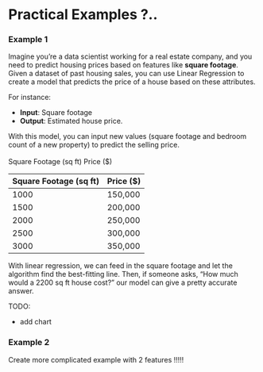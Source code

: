 # Practical Examples ?..

### Example 1

Imagine you’re a data scientist working for a real estate company, and you need to predict housing prices based on features like **square footage**. Given a dataset of past housing sales, you can use Linear Regression to create a model that predicts the price of a house based on these attributes.

For instance:

* **Input**: Square footage
* **Output**: Estimated house price.

With this model, you can input new values (square footage and bedroom count of a new property) to predict the selling price.\
\
Square Footage (sq ft) Price ($)

| Square Footage (sq ft) | Price ($) |
| ---------------------- | --------- |
| 1000                   | 150,000   |
| 1500                   | 200,000   |
| 2000                   | 250,000   |
| 2500                   | 300,000   |
| 3000                   | 350,000   |



With linear regression, we can feed in the square footage and let the algorithm find the best-fitting line. Then, if someone asks, “How much would a 2200 sq ft house cost?” our model can give a pretty accurate answer.

TODO:&#x20;

* add chart

### Example 2

Create more complicated example with 2 features !!!!!



